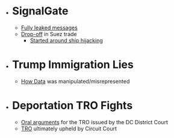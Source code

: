 - # SignalGate
  - [Fully leaked messages](https://archive.ph/vxMUQ)
  - [Drop-off](https://i.imgur.com/dkrEwP3.png) in Suez trade
    - [Started around ship hijacking](https://www.bbc.com/news/world-middle-east-67469584)
- # Trump Immigration Lies
  - [How Data](https://www.pbs.org/newshour/politics/fact-checking-the-trump-white-houses-claims-about-illegal-immigration-dropping-sharply) was manipulated/misrepresented
- # Deportation TRO Fights
  - [Oral arguments](https://www.youtube.com/watch?v=4DoTLGECQSU) for the TRO issued by the DC District Court
  - [TRO](https://storage.courtlistener.com/recap/gov.uscourts.cadc.41844/gov.uscourts.cadc.41844.01208724047.0_3.pdf) ultimately upheld by Circuit Court
#